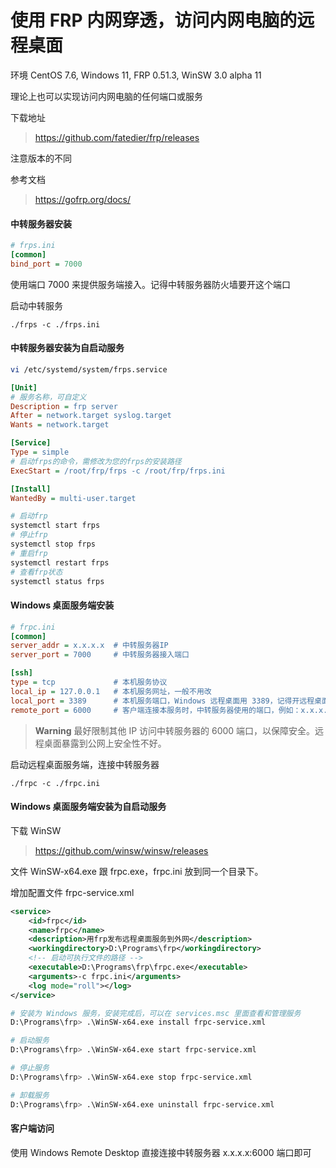 # 使用 FRP 内网穿透，访问内网电脑的远程桌面

环境 CentOS 7.6, Windows 11, FRP 0.51.3, WinSW 3.0 alpha 11

理论上也可以实现访问内网电脑的任何端口或服务

下载地址

> https://github.com/fatedier/frp/releases

注意版本的不同

参考文档

> https://gofrp.org/docs/

#### 中转服务器安装

```ini
# frps.ini
[common]
bind_port = 7000
```

使用端口 7000 来提供服务端接入。记得中转服务器防火墙要开这个端口

启动中转服务

`./frps -c ./frps.ini`

#### 中转服务器安装为自启动服务

```bash
vi /etc/systemd/system/frps.service
```

```ini
[Unit]
# 服务名称，可自定义
Description = frp server
After = network.target syslog.target
Wants = network.target

[Service]
Type = simple
# 启动frps的命令，需修改为您的frps的安装路径
ExecStart = /root/frp/frps -c /root/frp/frps.ini

[Install]
WantedBy = multi-user.target
```

```bash
# 启动frp
systemctl start frps
# 停止frp
systemctl stop frps
# 重启frp
systemctl restart frps
# 查看frp状态
systemctl status frps
```

#### Windows 桌面服务端安装

```ini
# frpc.ini
[common]
server_addr = x.x.x.x  # 中转服务器IP 
server_port = 7000     # 中转服务器接入端口

[ssh]
type = tcp             # 本机服务协议 
local_ip = 127.0.0.1   # 本机服务网址，一般不用改
local_port = 3389      # 本机服务端口，Windows 远程桌面用 3389，记得开远程桌面服务
remote_port = 6000     # 客户端连接本服务时，中转服务器使用的端口，例如：x.x.x.x:6000，记得中转服务器防火墙要开这个端口。
```

> **Warning**
> 最好限制其他 IP 访问中转服务器的 6000 端口，以保障安全。远程桌面暴露到公网上安全性不好。


启动远程桌面服务端，连接中转服务器

`./frpc -c ./frpc.ini`

#### Windows 桌面服务端安装为自启动服务

下载 WinSW

> https://github.com/winsw/winsw/releases

文件 WinSW-x64.exe 跟 frpc.exe，frpc.ini 放到同一个目录下。

增加配置文件 frpc-service.xml

```xml
<service>
    <id>frpc</id>
    <name>frpc</name>
    <description>用frp发布远程桌面服务到外网</description>
	<workingdirectory>D:\Programs\frp</workingdirectory>
    <!-- 启动可执行文件的路径 -->
    <executable>D:\Programs\frp\frpc.exe</executable>
    <arguments>-c frpc.ini</arguments>
    <log mode="roll"></log>
</service>
```

```bash
# 安装为 Windows 服务，安装完成后，可以在 services.msc 里面查看和管理服务
D:\Programs\frp> .\WinSW-x64.exe install frpc-service.xml

# 启动服务
D:\Programs\frp> .\WinSW-x64.exe start frpc-service.xml

# 停止服务
D:\Programs\frp> .\WinSW-x64.exe stop frpc-service.xml

# 卸载服务
D:\Programs\frp> .\WinSW-x64.exe uninstall frpc-service.xml
```

#### 客户端访问

使用 Windows Remote Desktop 直接连接中转服务器 x.x.x.x:6000 端口即可
